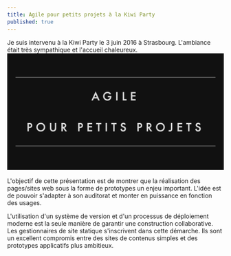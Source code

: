 ```yaml
---
title: Agile pour petits projets à la Kiwi Party
published: true
--- 
```


Je suis intervenu à la Kiwi Party le 3 juin 2016 à Strasbourg. L'ambiance était très sympathique et l'accueil chaleureux.
[![Agile pour petits projets](/assets/agile-pour-petits-projets.png)](http://bertrandkeller.github.io/Agile-pour-petits-projets/)

L'objectif de cette présentation est de montrer que la réalisation des pages/sites web sous la forme de prototypes un enjeu important. L'idée est de pouvoir s'adapter à son auditorat et monter en puissance en fonction des usages.

L'utilisation d'un système de version et d'un processus de déploiement moderne est la seule manière de garantir une construction collaborative. Les gestionnaires de site statique s'inscrivent dans cette démarche. Ils sont un excellent compromis entre des sites de contenus simples et des prototypes applicatifs plus ambitieux.  





